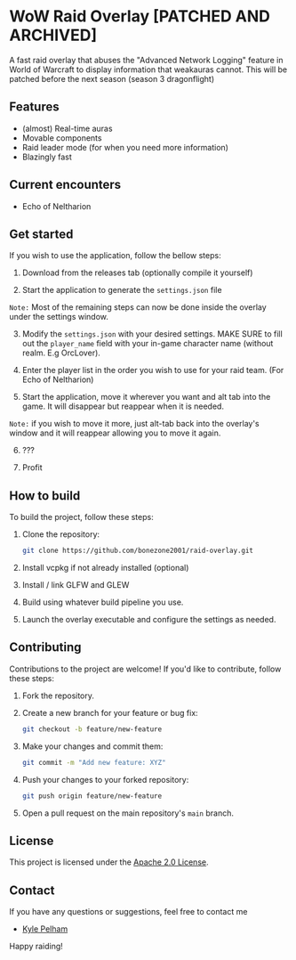 # WoW Raid Overlay [PATCHED AND ARCHIVED]

A fast raid overlay that abuses the "Advanced Network Logging" feature in World of Warcraft to display information that weakauras cannot. This will be patched before the next season (season 3 dragonflight)

## Features

- (almost) Real-time auras
- Movable components
- Raid leader mode (for when you need more information)
- Blazingly fast

## Current encounters

- Echo of Neltharion

## Get started

If you wish to use the application, follow the bellow steps:

1. Download from the releases tab (optionally compile it yourself)

2. Start the application to generate the `settings.json` file

`Note:` Most of the remaining steps can now be done inside the overlay under the settings window.   

3. Modify the `settings.json` with your desired settings. MAKE SURE to fill out the `player_name` field with your in-game character name (without realm. E.g OrcLover).

4. Enter the player list in the order you wish to use for your raid team. (For Echo of Neltharion)

5. Start the application, move it wherever you want and alt tab into the game. It will disappear but reappear when it is needed.

`Note:` if you wish to move it more, just alt-tab back into the overlay's window and it will reappear allowing you to move it again.

6. ???

7. Profit

## How to build

To build the project, follow these steps:

1. Clone the repository:
   ```bash
   git clone https://github.com/bonezone2001/raid-overlay.git
   ```

2. Install vcpkg if not already installed (optional)

3. Install / link GLFW and GLEW

4. Build using whatever build pipeline you use.

5. Launch the overlay executable and configure the settings as needed.

## Contributing

Contributions to the project are welcome! If you'd like to contribute, follow these steps:

1. Fork the repository.

2. Create a new branch for your feature or bug fix:
   ```bash
   git checkout -b feature/new-feature
   ```

3. Make your changes and commit them:
   ```bash
   git commit -m "Add new feature: XYZ"
   ```

4. Push your changes to your forked repository:
   ```bash
   git push origin feature/new-feature
   ```

5. Open a pull request on the main repository's `main` branch.

## License

This project is licensed under the [Apache 2.0 License](LICENSE).

## Contact

If you have any questions or suggestions, feel free to contact me

- [Kyle Pelham](https://github.com/bonezone2001)

Happy raiding!
